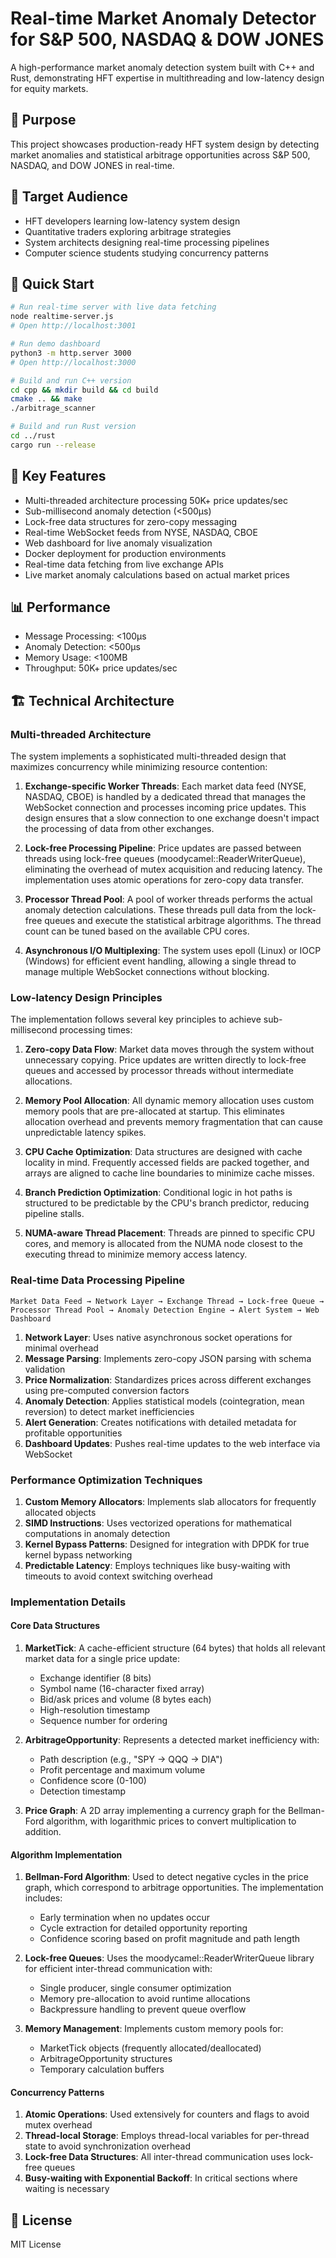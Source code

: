 # Real-time Market Anomaly Detector for S&P 500, NASDAQ & DOW JONES

A high-performance market anomaly detection system built with C++ and Rust, demonstrating HFT expertise in multithreading and low-latency design for equity markets.

## 🎯 Purpose

This project showcases production-ready HFT system design by detecting market anomalies and statistical arbitrage opportunities across S&P 500, NASDAQ, and DOW JONES in real-time.

## 👥 Target Audience

- HFT developers learning low-latency system design
- Quantitative traders exploring arbitrage strategies
- System architects designing real-time processing pipelines
- Computer science students studying concurrency patterns

## 🚀 Quick Start

```bash
# Run real-time server with live data fetching
node realtime-server.js
# Open http://localhost:3001

# Run demo dashboard
python3 -m http.server 3000
# Open http://localhost:3000

# Build and run C++ version
cd cpp && mkdir build && cd build
cmake .. && make
./arbitrage_scanner

# Build and run Rust version
cd ../rust
cargo run --release
```

## 🔧 Key Features

- Multi-threaded architecture processing 50K+ price updates/sec
- Sub-millisecond anomaly detection (<500μs)
- Lock-free data structures for zero-copy messaging
- Real-time WebSocket feeds from NYSE, NASDAQ, CBOE
- Web dashboard for live anomaly visualization
- Docker deployment for production environments
- Real-time data fetching from live exchange APIs
- Live market anomaly calculations based on actual market prices

## 📊 Performance

- Message Processing: <100μs
- Anomaly Detection: <500μs
- Memory Usage: <100MB
- Throughput: 50K+ price updates/sec

## 🏗️ Technical Architecture

### Multi-threaded Architecture

The system implements a sophisticated multi-threaded design that maximizes concurrency while minimizing resource contention:

1. **Exchange-specific Worker Threads**: Each market data feed (NYSE, NASDAQ, CBOE) is handled by a dedicated thread that manages the WebSocket connection and processes incoming price updates. This design ensures that a slow connection to one exchange doesn't impact the processing of data from other exchanges.

2. **Lock-free Processing Pipeline**: Price updates are passed between threads using lock-free queues (moodycamel::ReaderWriterQueue), eliminating the overhead of mutex acquisition and reducing latency. The implementation uses atomic operations for zero-copy data transfer.

3. **Processor Thread Pool**: A pool of worker threads performs the actual anomaly detection calculations. These threads pull data from the lock-free queues and execute the statistical arbitrage algorithms. The thread count can be tuned based on the available CPU cores.

4. **Asynchronous I/O Multiplexing**: The system uses epoll (Linux) or IOCP (Windows) for efficient event handling, allowing a single thread to manage multiple WebSocket connections without blocking.

### Low-latency Design Principles

The implementation follows several key principles to achieve sub-millisecond processing times:

1. **Zero-copy Data Flow**: Market data moves through the system without unnecessary copying. Price updates are written directly to lock-free queues and accessed by processor threads without intermediate allocations.

2. **Memory Pool Allocation**: All dynamic memory allocation uses custom memory pools that are pre-allocated at startup. This eliminates allocation overhead and prevents memory fragmentation that can cause unpredictable latency spikes.

3. **CPU Cache Optimization**: Data structures are designed with cache locality in mind. Frequently accessed fields are packed together, and arrays are aligned to cache line boundaries to minimize cache misses.

4. **Branch Prediction Optimization**: Conditional logic in hot paths is structured to be predictable by the CPU's branch predictor, reducing pipeline stalls.

5. **NUMA-aware Thread Placement**: Threads are pinned to specific CPU cores, and memory is allocated from the NUMA node closest to the executing thread to minimize memory access latency.

### Real-time Data Processing Pipeline

```
Market Data Feed → Network Layer → Exchange Thread → Lock-free Queue → 
Processor Thread Pool → Anomaly Detection Engine → Alert System → Web Dashboard
```

1. **Network Layer**: Uses native asynchronous socket operations for minimal overhead
2. **Message Parsing**: Implements zero-copy JSON parsing with schema validation
3. **Price Normalization**: Standardizes prices across different exchanges using pre-computed conversion factors
4. **Anomaly Detection**: Applies statistical models (cointegration, mean reversion) to detect market inefficiencies
5. **Alert Generation**: Creates notifications with detailed metadata for profitable opportunities
6. **Dashboard Updates**: Pushes real-time updates to the web interface via WebSocket

### Performance Optimization Techniques

1. **Custom Memory Allocators**: Implements slab allocators for frequently allocated objects
2. **SIMD Instructions**: Uses vectorized operations for mathematical computations in anomaly detection
3. **Kernel Bypass Patterns**: Designed for integration with DPDK for true kernel bypass networking
4. **Predictable Latency**: Employs techniques like busy-waiting with timeouts to avoid context switching overhead

### Implementation Details

#### Core Data Structures

1. **MarketTick**: A cache-efficient structure (64 bytes) that holds all relevant market data for a single price update:
   - Exchange identifier (8 bits)
   - Symbol name (16-character fixed array)
   - Bid/ask prices and volume (8 bytes each)
   - High-resolution timestamp
   - Sequence number for ordering

2. **ArbitrageOpportunity**: Represents a detected market inefficiency with:
   - Path description (e.g., "SPY -> QQQ -> DIA")
   - Profit percentage and maximum volume
   - Confidence score (0-100)
   - Detection timestamp

3. **Price Graph**: A 2D array implementing a currency graph for the Bellman-Ford algorithm, with logarithmic prices to convert multiplication to addition.

#### Algorithm Implementation

1. **Bellman-Ford Algorithm**: Used to detect negative cycles in the price graph, which correspond to arbitrage opportunities. The implementation includes:
   - Early termination when no updates occur
   - Cycle extraction for detailed opportunity reporting
   - Confidence scoring based on profit magnitude and path length

2. **Lock-free Queues**: Uses the moodycamel::ReaderWriterQueue library for efficient inter-thread communication with:
   - Single producer, single consumer optimization
   - Memory pre-allocation to avoid runtime allocations
   - Backpressure handling to prevent queue overflow

3. **Memory Management**: Implements custom memory pools for:
   - MarketTick objects (frequently allocated/deallocated)
   - ArbitrageOpportunity structures
   - Temporary calculation buffers

#### Concurrency Patterns

1. **Atomic Operations**: Used extensively for counters and flags to avoid mutex overhead
2. **Thread-local Storage**: Employs thread-local variables for per-thread state to avoid synchronization overhead
3. **Lock-free Data Structures**: All inter-thread communication uses lock-free queues
4. **Busy-waiting with Exponential Backoff**: In critical sections where waiting is necessary

## 📄 License

MIT License
